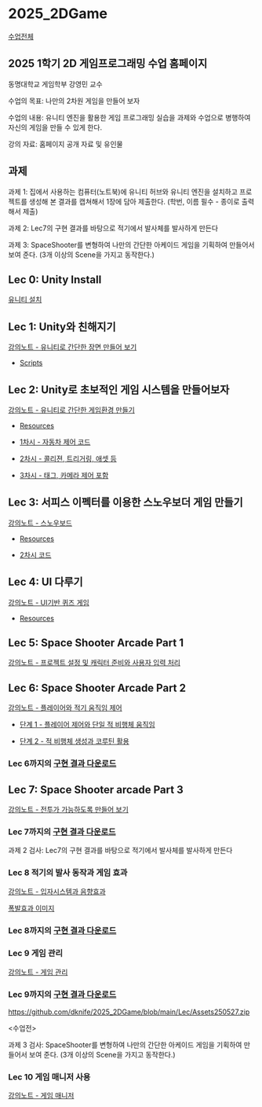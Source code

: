 # 2025_2DGame

[수업전체](https://github.com/dknife/dknife.github.io/wiki/Lecture_Homepage)

## 2025 1학기 2D 게임프로그래밍 수업 홈페이지

동명대학교 게임학부 강영민 교수

수업의 목표: 나만의 2차원 게임을 만들어 보자

수업의 내용: 유니티 엔진을 활용한 게임 프로그래밍 실습을 과제와 수업으로 병행하여 자신의 게임을 만들 수 있게 한다.

강의 자료: 홈페이지 공개 자료 및 유인물

## 과제

과제 1: 집에서 사용하는 컴퓨터(노트북)에 유니티 허브와 유니티 엔진을 설치하고 프로젝트를 생성해 본 결과를 캡쳐해서 1장에 담아 제출한다. (학번, 이름 필수 - 종이로 출력해서 제출)

과제 2: Lec7의 구현 결과를 바탕으로 적기에서 발사체를 발사하게 만든다

과제 3: SpaceShooter를 변형하여 나만의 간단한 아케이드 게임을 기획하여 만들어서 보여 준다. (3개 이상의 Scene을 가지고 동작한다.)

## Lec 0: Unity Install

[유니티 설치](https://docs.google.com/document/d/11lGYNSMMBUv9zLsNMtGI-5LsbQDCA31nTTeXYlEaYwc/edit?usp=sharing)

## Lec 1: Unity와 친해지기

[강의노트 - 유니티로 간단한 장면 만들어 보기](https://github.com/dknife/2025_2DGame/raw/main/Lec/Lec1_Unity_%EC%9D%B5%EC%88%99%ED%95%B4%EC%A7%80%EA%B8%B0.pdf)

* [Scripts](https://github.com/dknife/2025_2DGame/tree/main/Lec/Lec1_Code)

## Lec 2: Unity로 초보적인 게임 시스템을 만들어보자

[강의노트 - 유니티로 간단한 게임환경 만들기](https://github.com/dknife/2025_2DGame/raw/main/Lec/Lec2_Unity_Game%EB%A7%8C%EB%93%A4%EA%B8%B0_.pdf)

* [Resources](https://github.com/dknife/2025_2DGame/raw/main/Lec/Lec2_Resources.zip)

* [1차시 - 자동차 제어 코드](https://github.com/dknife/2025_2DGame/blob/main/Lec/Lec2_Code/Character_Move_01.cs)

* [2차시 - 콜리젼, 트리거링, 애셋 등](https://github.com/dknife/2025_2DGame/tree/main/Lec/Lec2_Code/2nd)

* [3차시 - 태그, 카메라 제어 포함](https://github.com/dknife/2025_2DGame/tree/main/Lec/Lec2_Code/3rd)

## Lec 3: 서피스 이펙터를 이용한 스노우보더 게임 만들기

[강의노트 - 스노우보드](https://github.com/dknife/2025_2DGame/raw/main/Lec/Lec3_Snowboard.pdf)

* [Resources](https://github.com/dknife/2025_2DGame/raw/main/Lec/Lec3Code/snowboard.zip)

* [2차시 코드](https://github.com/dknife/2025_2DGame/tree/main/Lec/Lec3Code/Sub02)

  
## Lec 4: UI 다루기

[강의노트 - UI기반 퀴즈 게임](https://github.com/dknife/2025_2DGame/raw/main/Lec/Lec4_UserInterface.pdf)

* [Resources](https://github.com/dknife/2025_2DGame/blob/main/Lec/Lec4_QuizGame/QuizGameResources.zip)

## Lec 5: Space Shooter Arcade Part 1

[강의노트 - 프로젝트 설정 및 캐릭터 준비와 사용자 입력 처리](https://github.com/dknife/2025_2DGame/raw/main/Lec/Lec5_ArcadeGameInputSystem.pdf)

## Lec 6: Space Shooter Arcade Part 2

[강의노트 - 플레이어와 적기 움직임 제어](https://github.com/dknife/2025_2DGame/raw/main/Lec/Lec6_ArcadeGame_Player_Enemy.pdf)

* [단계 1 - 플레이어 제어와 단일 적 비행체 움직임](https://github.com/dknife/2025_2DGame/tree/main/Lec/Lec06)

* [단계 2 - 적 비행체 생성과 코루틴 활용](https://github.com/dknife/2025_2DGame/tree/main/Lec/Lec06/level2)

### Lec 6까지의 [구현 결과 다운로드](https://github.com/dknife/2025_2DGame/raw/main/Lec/Lec06_ImplementedAsset/Assets.zip)

## Lec 7: Space Shooter arcade Part 3

[강의노트 - 전투가 가능하도록 만들어 보기](https://github.com/dknife/2025_2DGame/raw/main/Lec/Lec7_ArcadeGame_Battle.pdf)

### Lec 7까지의 [구현 결과 다운로드](https://github.com/dknife/2025_2DGame/blob/main/Lec/Assets20250513.zip)

과제 2 검사: Lec7의 구현 결과를 바탕으로 적기에서 발사체를 발사하게 만든다

### Lec 8 적기의 발사 동작과 게임 효과

[강의노트 - 입자시스템과 음향효과](https://github.com/dknife/2025_2DGame/raw/main/Lec/Lec7_ArcadeGame_Enemy_And_Effects.pdf)

[폭발효과 이미지](https://github.com/dknife/2025_2DGame/raw/main/Lec/explotion.png)

### Lec 8까지의 [구현 결과 다운로드](https://github.com/dknife/2025_2DGame/blob/main/Lec/Assets20250525.zip)


### Lec 9 게임 관리

[강의노트 - 게임 관리](https://github.com/dknife/2025_2DGame/raw/main/Lec/Lec9_ArcadeGame_Management.pdf)

### Lec 9까지의 [구현 결과 다운로드](https://github.com/dknife/2025_2DGame/blob/main/Lec/Assets250527.zip)

https://github.com/dknife/2025_2DGame/blob/main/Lec/Assets250527.zip

<수업전>

과제 3 검사: SpaceShooter를 변형하여 나만의 간단한 아케이드 게임을 기획하여 만들어서 보여 준다. (3개 이상의 Scene을 가지고 동작한다.)


### Lec 10 게임 매니저 사용

[강의노트 - 게임 매니저](https://github.com/dknife/2025_2DGame/raw/main/Lec/Lec10_GameManager.pdf)
